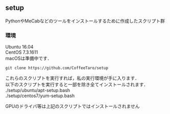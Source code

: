 ## setup
PythonやMeCabなどのツールをインストールするために作成したスクリプト群  

### 環境
Ubuntu 16.04  
CentOS 7.3.1611  
macOSは準備中です．  

```
git clone https://github.com/CoffeeTaro/setup
```
これらのスクリプトを実行すれば，私の実行環境が手に入ります．  
以下のスクリプトを実行すると一部を除き全てインストールされます．  
./setup/ubuntu/apt-setup.bash  
./setup/centos7/yum-setup.bash  

GPUのドライバ等は上記のスクリプトではインストールされません  
